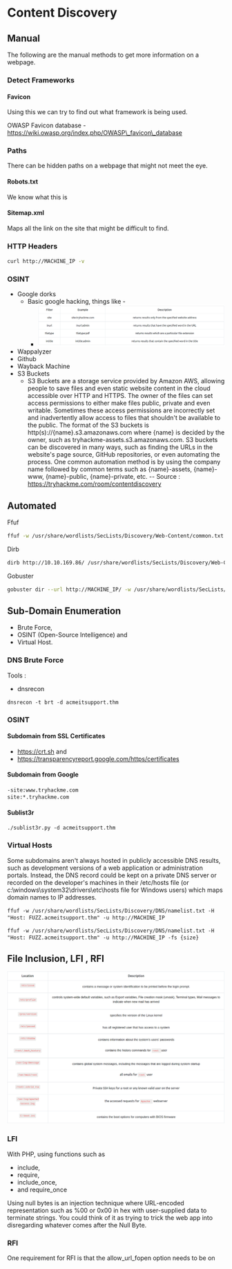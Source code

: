# Content Discovery

## Manual

The following are the manual methods to get more information on a webpage.

### Detect Frameworks

#### Favicon

Using this we can try to find out what framework is being used.

OWASP Favicon database - https://wiki.owasp.org/index.php/OWASP\_favicon\_database

### Paths

There can be hidden paths on a webpage that might not meet the eye.

#### Robots.txt

We know what this is

#### Sitemap.xml

Maps all the link on the site that might be difficult to find.

### HTTP Headers

```bash
curl http://MACHINE_IP -v
```

### OSINT

* Google dorks
  * Basic google hacking, things like -
    * ![image-20211022021810062](../.gitbook/assets/image-20211022021810062.png)
* Wappalyzer
* Github
* Wayback Machine
* S3 Buckets
  * S3 Buckets are a storage service provided by Amazon AWS, allowing people to save files and even static website content in the cloud accessible over HTTP and HTTPS. The owner of the files can set access permissions to either make files public, private and even writable. Sometimes these access permissions are incorrectly set and inadvertently allow access to files that shouldn't be available to the public. The format of the S3 buckets is http(s)://{name}.s3.amazonaws.com where {name} is decided by the owner, such as tryhackme-assets.s3.amazonaws.com. S3 buckets can be discovered in many ways, such as finding the URLs in the website's page source, GitHub repositories, or even automating the process. One common automation method is by using the company name followed by common terms such as {name}-assets, {name}-www, {name}-public, {name}-private, etc. -- Source : https://tryhackme.com/room/contentdiscovery

## Automated

Ffuf

```bash
ffuf -w /usr/share/wordlists/SecLists/Discovery/Web-Content/common.txt -u http://10.10.169.86/FUZZ
```

Dirb

```bash
dirb http://10.10.169.86/ /usr/share/wordlists/SecLists/Discovery/Web-Content/common.txt
```

Gobuster

```bash
gobuster dir --url http://MACHINE_IP/ -w /usr/share/wordlists/SecLists/Discovery/Web-Content/common.txt
```

## Sub-Domain Enumeration

* Brute Force,
* OSINT (Open-Source Intelligence) and
* Virtual Host.

### DNS Brute Force

Tools :

* dnsrecon

```shell
dnsrecon -t brt -d acmeitsupport.thm
```

### OSINT

#### Subdomain from SSL Certificates

* https://crt.sh and
* https://transparencyreport.google.com/https/certificates

#### Subdomain from Google

```
-site:www.tryhackme.com  
site:*.tryhackme.com
```

#### Sublist3r

```shell
./sublist3r.py -d acmeitsupport.thm
```

### Virtual Hosts

Some subdomains aren't always hosted in publicly accessible DNS results, such as development versions of a web application or administration portals. Instead, the DNS record could be kept on a private DNS server or recorded on the developer's machines in their /etc/hosts file (or c:\windows\system32\drivers\etc\hosts file for Windows users) which maps domain names to IP addresses.

```
ffuf -w /usr/share/wordlists/SecLists/Discovery/DNS/namelist.txt -H "Host: FUZZ.acmeitsupport.thm" -u http://MACHINE_IP
```

```
ffuf -w /usr/share/wordlists/SecLists/Discovery/DNS/namelist.txt -H "Host: FUZZ.acmeitsupport.thm" -u http://MACHINE_IP -fs {size}
```

## File Inclusion, LFI , RFI

![image-20211022041223992](../.gitbook/assets/image-20211022041223992.png)

### LFI

With PHP, using functions such as

* include,
* require,
* include\_once,
* and require\_once

Using null bytes is an injection technique where URL-encoded representation such as %00 or 0x00 in hex with user-supplied data to terminate strings. You could think of it as trying to trick the web app into disregarding whatever comes after the Null Byte.

### RFI

One requirement for RFI is that the allow\_url\_fopen option needs to be on

